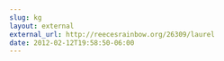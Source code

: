 ```yaml
---
slug: kg
layout: external
external_url: http://reecesrainbow.org/26309/laurel
date: 2012-02-12T19:58:50-06:00
---
```

